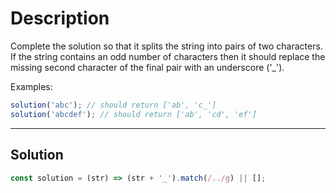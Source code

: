 # Description

Complete the solution so that it splits the string into pairs of two characters. If the string contains an odd number of characters then it should replace the missing second character of the final pair with an underscore ('\_').

Examples:

```js
solution('abc'); // should return ['ab', 'c_']
solution('abcdef'); // should return ['ab', 'cd', 'ef']
```

---

## Solution

```js
const solution = (str) => (str + '_').match(/../g) || [];
```
